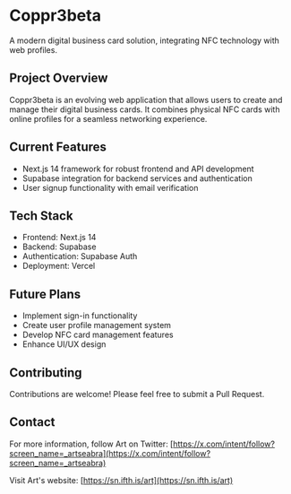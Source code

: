 # Coppr3beta

A modern digital business card solution, integrating NFC technology with web profiles.

## Project Overview

Coppr3beta is an evolving web application that allows users to create and manage their digital business cards. It combines physical NFC cards with online profiles for a seamless networking experience.

## Current Features

- Next.js 14 framework for robust frontend and API development
- Supabase integration for backend services and authentication
- User signup functionality with email verification

## Tech Stack

- Frontend: Next.js 14
- Backend: Supabase
- Authentication: Supabase Auth
- Deployment: Vercel

## Future Plans

- Implement sign-in functionality
- Create user profile management system
- Develop NFC card management features
- Enhance UI/UX design

## Contributing

Contributions are welcome! Please feel free to submit a Pull Request.

## Contact

For more information, follow Art on Twitter: [https://x.com/intent/follow?screen_name=_artseabra](https://x.com/intent/follow?screen_name=_artseabra)

Visit Art's website: [https://sn.ifth.is/art](https://sn.ifth.is/art)
